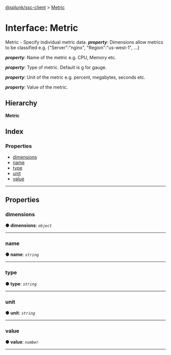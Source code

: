 [@splunk/ssc-client](../README.md) > [Metric](../interfaces/metric.md)

# Interface: Metric

Metric - Specify individual metric data.
*__property__*: Dimensions allow metrics to be classified e.g. {"Server":"nginx", "Region":"us-west-1", ...}

*__property__*: Name of the metric e.g. CPU, Memory etc.

*__property__*: Type of metric. Default is g for gauge.

*__property__*: Unit of the metric e.g. percent, megabytes, seconds etc.

*__property__*: Value of the metric.

## Hierarchy

**Metric**

## Index

### Properties

* [dimensions](metric.md#dimensions)
* [name](metric.md#name)
* [type](metric.md#type)
* [unit](metric.md#unit)
* [value](metric.md#value)

---

## Properties

<a id="dimensions"></a>

###  dimensions

**● dimensions**: *`object`*

___
<a id="name"></a>

###  name

**● name**: *`string`*

___
<a id="type"></a>

###  type

**● type**: *`string`*

___
<a id="unit"></a>

###  unit

**● unit**: *`string`*

___
<a id="value"></a>

###  value

**● value**: *`number`*

___

